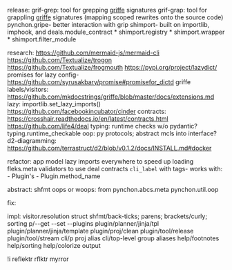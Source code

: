 release:
  grif-grep: tool for grepping [griffe](#) signatures
  grif-grap: tool for grappling [griffe](#) signatures (mapping scoped rewrites onto the source code)
  pynchon.gripe- better interaction with grip
  shimport- built on importlib, imphook, and deals.module_contract
    * shimport.registry
    * shimport.wrapper
    * shimport.filter_module

research:
  https://github.com/mermaid-js/mermaid-cli
  https://github.com/Textualize/trogon
  https://github.com/Textualize/frogmouth
  https://pypi.org/project/lazydict/
  promises for lazy config-
    https://github.com/syrusakbary/promise#promisefor_dictd
  griffe labels/visitors:
    https://github.com/mkdocstrings/griffe/blob/master/docs/extensions.md
  lazy:
    importlib.set_lazy_imports()
    https://github.com/facebookincubator/cinder
  contracts:
    https://crosshair.readthedocs.io/en/latest/contracts.html
    https://github.com/life4/deal
  typing:
    runtime checks w/o pydantic? typing.runtime_checkable
  oop:
    py protocols;
    abstract mcls into interface?
  d2-diagramming:
    https://github.com/terrastruct/d2/blob/v0.1.2/docs/INSTALL.md#docker

refactor:
  app model
  lazy imports everywhere to speed up loading
  fleks.meta validators to use deal contracts
  `cli_label` with tags- works with:
    - Plugin's
    - Plugin.method_name

abstract:
  shfmt
  oops or woops:
    from pynchon.abcs.meta pynchon.util.oop

fix:

impl:
  visitor.resolution struct
  shfmt/back-ticks; parens; brackets/curly; sorting
  p/--get --set --plugins
  plugin/planner/jinja/tpl
  plugin/planner/jinja/template
  plugin/proj/clean
  plugin/tool/release
  plugin/tool/stream
  cli/p proj alias
  cli/top-level group aliases
  help/footnotes
  help/sorting
  help/colorize output

!i
  reflektr
  rflktr
  myrror
